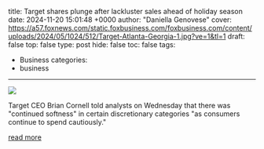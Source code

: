 title: Target shares plunge after lackluster sales ahead of holiday season
date: 2024-11-20 15:01:48 +0000
author: "Daniella Genovese"
cover: https://a57.foxnews.com/static.foxbusiness.com/foxbusiness.com/content/uploads/2024/05/1024/512/Target-Atlanta-Georgia-1.jpg?ve=1&tl=1
draft: false
top: false
type: post
hide: false
toc: false
tags:
  - Business
categories:
  - business
---

![](https://a57.foxnews.com/static.foxbusiness.com/foxbusiness.com/content/uploads/2024/05/1024/512/Target-Atlanta-Georgia-1.jpg?ve=1&tl=1)

Target CEO Brian Cornell told analysts on Wednesday that there was "continued softness" in certain discretionary categories "as consumers continue to spend cautiously."

[read more](https://www.foxbusiness.com/lifestyle/target-shares-plunge-after-lackluster-sales-ahead-holiday-season)
